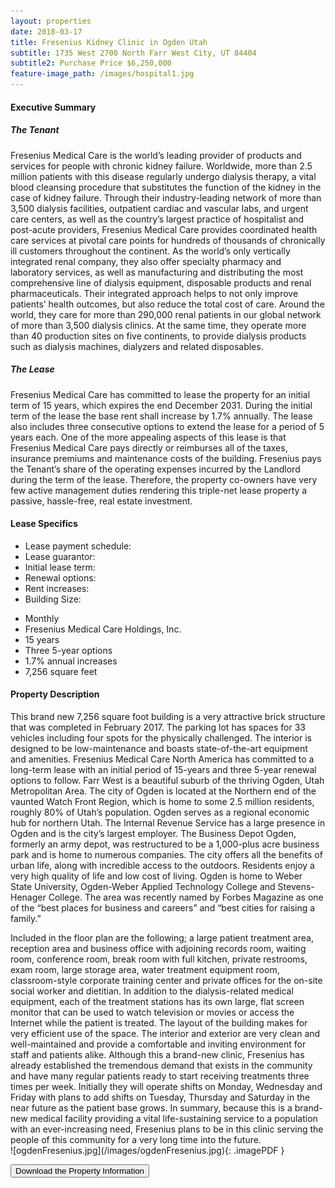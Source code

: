 ```yaml
---
layout: properties
date: 2018-03-17
title: Fresenius Kidney Clinic in Ogden Utah
subtitle: 1735 West 2700 North Farr West City, UT 84404
subtitle2: Purchase Price $6,250,000
feature-image_path: /images/hospital1.jpg
---
```


<div class="padding">
<h4>Executive Summary</h4>
</div>
<div>
<h5>The Tenant</h5>
<p class="padding">Fresenius Medical Care is the world’s leading provider
of products and services for people with chronic kidney failure. Worldwide, more than 2.5 million patients with this disease regularly undergo dialysis therapy, a vital blood cleansing procedure that substitutes the function of the kidney in the case of kidney failure.
Through their industry-leading network of more than 3,500 dialysis facilities, outpatient cardiac and vascular labs, and urgent care centers, as well as the country’s largest practice of hospitalist and post-acute providers, Fresenius Medical Care provides coordinated health care services at pivotal care points for hundreds of thousands of chronically ill customers throughout the continent. As the world’s only vertically integrated renal company, they also offer specialty pharmacy and laboratory services, as well as manufacturing and distributing the most comprehensive line of dialysis equipment, disposable products and renal pharmaceuticals. Their integrated approach helps to not only improve patients’ health outcomes, but also reduce the total cost of care. Around the world, they care for more than 290,000 renal patients in our global network of more than 3,500 dialysis clinics. At the same time, they operate more than 40 production sites on five continents, to provide dialysis products such as dialysis machines, dialyzers and related disposables.</p>
</div>
<div>
<h5>The Lease</h5>
<p class="padding">Fresenius Medical Care has committed to lease the property for an initial term of 15 years, which expires the end December 2031. During the initial term of the lease the base rent shall increase by 1.7% annually. The lease also includes three consecutive options to extend the lease for a period of 5 years each.
One of the more appealing aspects of this lease is that Fresenius Medical Care pays directly or reimburses all of the taxes, insurance premiums and maintenance costs of the building. Fresenius pays the Tenant’s share of the operating expenses incurred by the Landlord during the term of the lease. Therefore, the property co-owners have very few active management duties rendering this triple-net lease property a passive, hassle-free, real estate investment.</p>
</div>
<div class="grid padding backgroundColor">
<h4 class="col-12 centerText">Lease Specifics </h4>
<div class="col-6 rightText">
<ul>
<li>Lease payment schedule:</li>
<li>Lease guarantor:</li>
<li>Initial lease term:</li>
<li>Renewal options:</li>
<li>Rent increases:</li>
<li>Building Size:</li>
</ul>
</div>
<div class="col-6 center">
<ul>
<li>Monthly</li>
<li>Fresenius Medical Care Holdings, Inc.</li>
<li>15 years</li>
<li>Three 5-year options</li>
<li>1.7% annual increases</li>
<li>7,256 square feet</li>
</ul>
</div>
</div>


<div class="padding">
<h4>Property Description</h4>
</div>

<div>
<p class="padding">This brand new 7,256 square foot building is a very attractive brick structure that was completed in February 2017. The parking lot has spaces for 33 vehicles including four spots for the physically challenged. The interior is designed to be low-maintenance and boasts state-of-the-art equipment and amenities. Fresenius Medical Care North America has committed to a long-term lease with an initial period of 15-years and three 5-year renewal options to follow.
Farr West is a beautiful suburb of the thriving Ogden, Utah Metropolitan Area. The city of Ogden is located at the Northern end of the vaunted Watch Front Region, which
is home to some 2.5 million residents, roughly 80% of Utah’s population. Ogden serves as a regional economic hub for northern Utah. The Internal Revenue Service has a large presence in Ogden and is the city’s largest employer. The Business Depot Ogden, formerly an army depot, was restructured to be a 1,000-plus acre business park and is home to numerous companies. The city offers all the benefits of urban life, along with incredible access to the outdoors. Residents enjoy a very high quality of life and low cost of living. Ogden is home to Weber State University, Ogden-Weber Applied Technology College and Stevens-Henager College. The area was recently named by Forbes Magazine as one of the “best places for business and careers” and “best cities for raising a family.”</p>
</div>
<div class="padding"> Included in the floor plan are the following; a large patient treatment area, reception area and business office with adjoining records room, waiting room, conference room, break room with full kitchen, private restrooms, exam room, large storage area, water treatment equipment room, classroom-style corporate training center and private offices for the on-site social worker and dietitian. In addition to the dialysis-related medical equipment, each of the treatment stations has its own large, flat screen monitor that can be used to watch television or movies or access the Internet while the patient is treated. The layout of the building makes for very efficient use of the space. The interior and exterior are very clean and well-maintained and provide a comfortable and inviting environment for staff and patients alike.
Although this a brand-new clinic, Fresenius has already established the tremendous demand that exists in the community and have many regular patients ready to start receiving treatments three times per week. Initially they will operate shifts on Monday, Wednesday and Friday with plans to add shifts on Tuesday, Thursday and Saturday in the near future as the patient base grows.
In summary, because this is a brand-new medical facility providing a vital life-sustaining service to a population with an ever-increasing need, Fresenius plans to be in this clinic serving the people of this community for a very long time into the future.
</div>
![ogdenFresenius.jpg](/images/ogdenFresenius.jpg){: .imagePDF }

<button class="downloadButton centerText">Download the Property Information</button>
